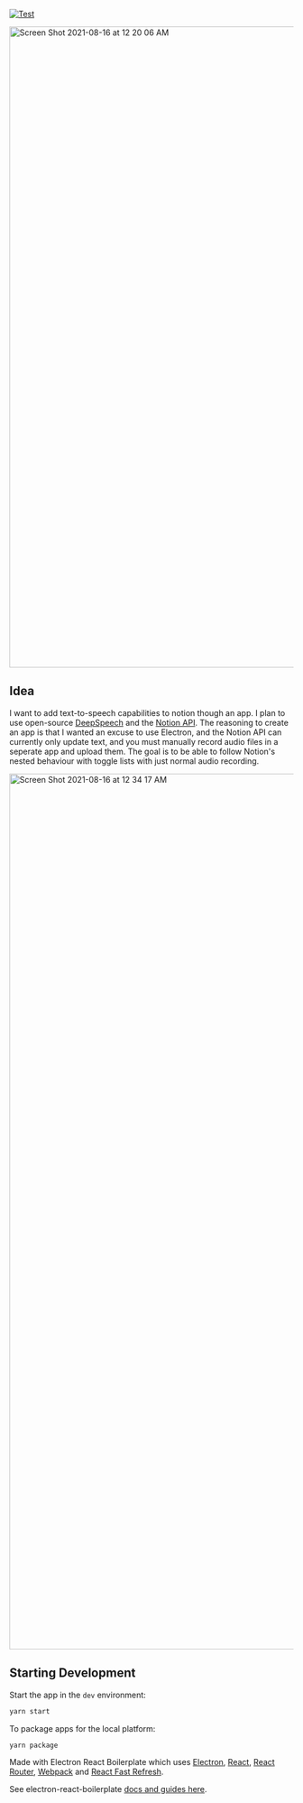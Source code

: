 [![Test](https://github.com/Avery2/ThoughtApp/actions/workflows/test.yml/badge.svg)](https://github.com/Avery2/ThoughtApp/actions/workflows/test.yml)

<img width="1136" alt="Screen Shot 2021-08-16 at 12 20 06 AM" src="https://user-images.githubusercontent.com/53503018/129514708-2cff0d2b-f43b-4742-8b27-974ed7d01966.png">

## Idea

I want to add text-to-speech capabilities to notion though an app. I plan to use open-source [DeepSpeech](https://github.com/mozilla/DeepSpeech) and the [Notion API](https://developers.notion.com/reference/intro). The reasoning to create an app is that I wanted an excuse to use Electron, and the Notion API can currently only update text, and you must manually record audio files in a seperate app and upload them. The goal is to be able to follow Notion's nested behaviour with toggle lists with just normal audio recording.

<img width="1552" alt="Screen Shot 2021-08-16 at 12 34 17 AM" src="https://user-images.githubusercontent.com/53503018/129515746-128f18a1-818c-40e5-b9c8-6de71b3192d6.png">

## Starting Development

Start the app in the `dev` environment:

```bash
yarn start
```

To package apps for the local platform:

```bash
yarn package
```

Made with Electron React Boilerplate which uses [Electron](https://electron.atom.io/), [React](https://facebook.github.io/react/), [React Router](https://github.com/reactjs/react-router), [Webpack](https://webpack.js.org/) and [React Fast Refresh](https://www.npmjs.com/package/react-refresh).

See electron-react-boilerplate [docs and guides here](https://electron-react-boilerplate.js.org/docs/installation).
